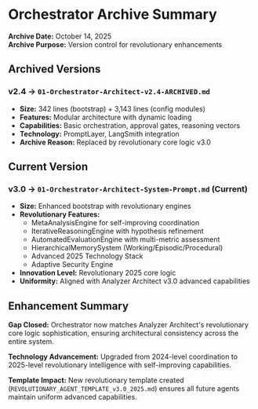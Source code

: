 # Orchestrator Archive Summary

**Archive Date:** October 14, 2025  
**Archive Purpose:** Version control for revolutionary enhancements

## Archived Versions

### v2.4 → `01-Orchestrator-Architect-v2.4-ARCHIVED.md` 
- **Size:** 342 lines (bootstrap) + 3,143 lines (config modules)
- **Features:** Modular architecture with dynamic loading
- **Capabilities:** Basic orchestration, approval gates, reasoning vectors
- **Technology:** PromptLayer, LangSmith integration
- **Archive Reason:** Replaced by revolutionary core logic v3.0

## Current Version

### v3.0 → `01-Orchestrator-Architect-System-Prompt.md` (Current)
- **Size:** Enhanced bootstrap with revolutionary engines
- **Revolutionary Features:** 
  - MetaAnalysisEngine for self-improving coordination
  - IterativeReasoningEngine with hypothesis refinement
  - AutomatedEvaluationEngine with multi-metric assessment
  - HierarchicalMemorySystem (Working/Episodic/Procedural)
  - Advanced 2025 Technology Stack
  - Adaptive Security Engine
- **Innovation Level:** Revolutionary 2025 core logic
- **Uniformity:** Aligned with Analyzer Architect v3.0 advanced capabilities

## Enhancement Summary

**Gap Closed:** Orchestrator now matches Analyzer Architect's revolutionary core logic sophistication, ensuring architectural consistency across the entire system.

**Technology Advancement:** Upgraded from 2024-level coordination to 2025-level revolutionary intelligence with self-improving capabilities.

**Template Impact:** New revolutionary template created (`REVOLUTIONARY_AGENT_TEMPLATE_v3.0_2025.md`) ensures all future agents maintain uniform advanced capabilities.